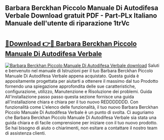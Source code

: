 ## Barbara Berckhan Piccolo Manuale Di Autodifesa Verbale Download gratuit PDF - Part-PLx Italiano Manuale dell'utente di riparazione 1trVc

# <h2><a href="http://dffppk.blite.top/?on=Barbara+Berckhan+Piccolo+Manuale+Di+Autodifesa+Verbale">🔗Download 👉🔴 Barbara Berckhan Piccolo Manuale Di Autodifesa Verbale</a></h2>

[![Barbara Berckhan Piccolo Manuale Di Autodifesa Verbale download](https://i.imgur.com/lujVjoI.png)](http://dffppk.blite.top/?on=Barbara+Berckhan+Piccolo+Manuale+Di+Autodifesa+Verbale)
Saluti e benvenuto nel manuale di Istruzioni per il tuo Barbara Berckhan Piccolo Manuale Di Autodifesa Verbale appena acquistato. Questa guida è appositamente progettata per aiutarti a ottenere il massimo dal tuo Prodotto fornendo una spiegazione approfondita delle sue caratteristiche, configurazione, utilizzo, Manutenzione e Risoluzione dei problemi. Guida All'installazione passo passo questa sezione fornisce una guida all'installazione chiara e chiara per il tuo nuovo REDDDDDDD. Con funzionalità come L'elenco delle funzionalità, il tuo nuovo Barbara Berckhan Piccolo Manuale Di Autodifesa Verbale è un punto di svolta. Ci auguriamo che Barbara Berckhan Piccolo Manuale Di Autodifesa Verbale sia stata una guida chiara e di facile comprensione per iniziare con il tuo nuovo prodotto. Se hai bisogno di aiuto o chiarimenti, non esitare a contattare il nostro team di assistenza clienti.
